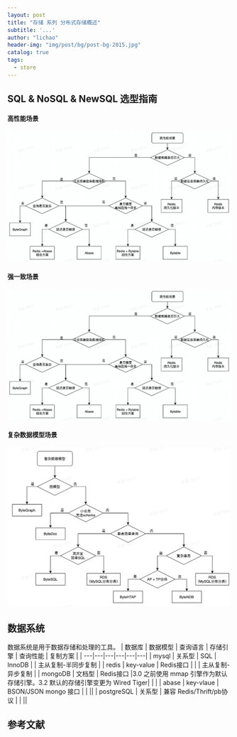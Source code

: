 ```yaml
---
layout: post
title: "存储 系列 分布式存储概述"
subtitle: '...'
author: "lichao"
header-img: "img/post/bg/post-bg-2015.jpg"
catalog: true
tags:
  - store
---
```


## SQL & NoSQL & NewSQL 选型指南
#### 高性能场景
![高性能场景决策树](/img/post/store/高性能场景决策树.jpg)
#### 强一致场景
![场景决策树](/img/post/store/高性能场景决策树.jpg)
#### 复杂数据模型场景
![复杂数据模型](/img/post/store/复杂数据模型.png)

## 数据系统
数据系统是用于数据存储和处理的工具。
|   数据库     |   数据模型    |    查询语言       |     存储引擎    |      查询性能      |  复制方案 |
| ---|---|---|---|---|---|
|   mysql     |   关系型      |    SQL          |                    InnoDB               |               |       主从复制-半同步复制                    |
|   redis     |   key-value  |    Redis接口     |                                         |               |       主从复制-异步复制          |
|   mongoDB   |   文档型      |    Redis接口     |3.0 之前使用 mmap 引擎作为默认存储引擎。3.2 默认的存储引擎变更为 Wired Tiger| |     |
|   abase     |   key-vlaue  |    BSON/JSON mongo 接口 |      |         ||
|  postgreSQL |   关系型      |     兼容 Redis/Thrift/pb协议  |      |          ||




## 参考文献

